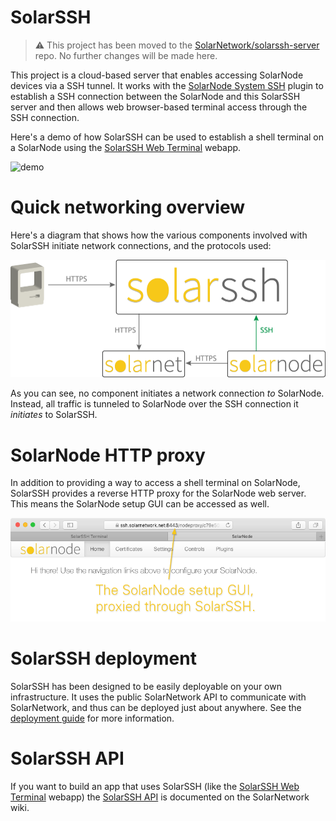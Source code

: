 # SolarSSH

> :warning: This project has been moved to the
> [SolarNetwork/solarssh-server](https://github.com/SolarNetwork/solarssh-server)
> repo. No further changes will be made here.

This project is a cloud-based server that enables accessing SolarNode devices
via a SSH tunnel. It works with the [SolarNode System SSH][system.ssh] plugin to
establish a SSH connection between the SolarNode and this SolarSSH server and
then allows web browser-based terminal access through the SSH connection.

Here's a demo of how SolarSSH can be used to establish a shell terminal on
a SolarNode using the [SolarSSH Web Terminal][solarssh-webterm] webapp.

![demo](src/docs/solarssh-demo-shell.gif)

# Quick networking overview

Here's a diagram that shows how the various components involved with SolarSSH
initiate network connections, and the protocols used:

![netconn](src/docs/solarssh-network-connections.png)

As you can see, no component initiates a network connection _to_ SolarNode.
Instead, all traffic is tunneled to SolarNode over the SSH connection it
_initiates_ to SolarSSH.

# SolarNode HTTP proxy

In addition to providing a way to access a shell terminal on SolarNode, SolarSSH
provides a reverse HTTP proxy for the SolarNode web server. This means the
SolarNode setup GUI can be accessed as well.

![httpproxy](src/docs/solarssh-demo-http-proxy.png)

# SolarSSH deployment

SolarSSH has been designed to be easily deployable on your own infrastructure.
It uses the public SolarNetwork API to communicate with SolarNetwork, and thus
can be deployed just about anywhere. See the [deployment guide][solarssh-deploy]
for more information.

# SolarSSH API

If you want to build an app that uses SolarSSH (like the [SolarSSH Web
Terminal][solarssh-webterm] webapp) the [SolarSSH API][solarssh-api] is
documented on the SolarNetwork wiki.


 [system.ssh]: https://github.com/SolarNetwork/solarnetwork-node/tree/develop/net.solarnetwork.node.system.ssh
 [solarssh-webterm]: https://github.com/SolarNetwork/solarnetwork-mysolarnode/tree/develop/solarssh-webterminal
 [solarssh-api]: https://github.com/SolarNetwork/solarnetwork/wiki/SolarSSH-API
 [solarssh-deploy]: https://github.com/SolarNetwork/solarnetwork/wiki/SolarSSH-Deployment-Guide
